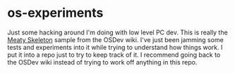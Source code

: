 # os-experiments

Just some hacking around I'm doing with low level PC dev. This is really the
[Meaty Skeleton](https://wiki.osdev.org/Meaty_Skeleton) sample from the OSDev
wiki. I've just been jamming some tests and experiments into it while trying
to understand how things work. I put it into a repo just to try to keep track
of it. I recommend going back to the OSDev wiki instead of trying to work off
anything in this repo.
